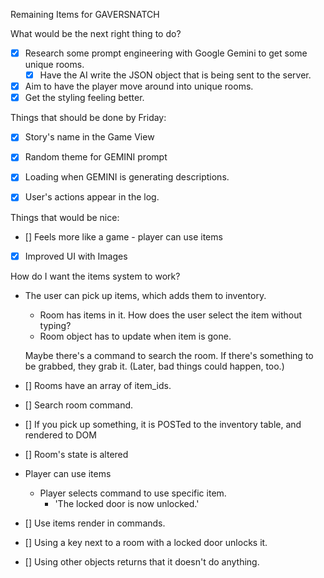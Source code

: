 Remaining Items for GAVERSNATCH

What would be the next right thing to do? 
- [x] Research some prompt engineering with Google Gemini to get some unique rooms. 
    - [x] Have the AI write the JSON object that is being sent to the server. 
- [x] Aim to have the player move around into unique rooms. 
- [x] Get the styling feeling better. 

Things that should be done by Friday:
- [x] Story's name in the Game View
- [x] Random theme for GEMINI prompt
- [x] Loading when GEMINI is generating descriptions.
- [x] User's actions appear in the log.


Things that would be nice:
- [] Feels more like a game - player can use items
- [x] Improved UI with Images


How do I want the items system to work?
- The user can pick up items, which adds them to inventory. 
    - Room has items in it. How does the user select the item without typing?
    - Room object has to update when item is gone. 

    Maybe there's a command to search the room. If there's something to be grabbed, they grab it. (Later, bad things could happen, too.)

- [] Rooms have an array of item_ids. 
- [] Search room command.
- [] If you pick up something, it is POSTed to the inventory table, and rendered to DOM
- [] Room's state is altered


- Player can use items
    - Player selects command to use specific item. 
        - 'The locked door is now unlocked.'

- [] Use items render in commands.
- [] Using a key next to a room with a locked door unlocks it. 
- [] Using other objects returns that it doesn't do anything. 